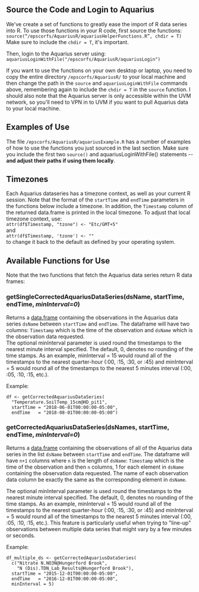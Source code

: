 ## Source the Code and Login to Aquarius
We've create a set of functions to greatly ease the import of R data series into R. To use those functions in your R code, first source the functions:  
`source(“/epscorfs/AquariusR/aquariusHelperFunctions.R”, chdir = T)`  
Make sure to include the `chdir = T`, it's important.

Then, login to the Aquarius server using:  
`aquariusLoginWithFile("/epscorfs/AquariusR/aquariusLogin")`

If you want to use the functions on your own desktop or laptop, you need to copy the entire directory `/epscorfs/AquariusR/` to your local machine and then change the path in the `source` and `aquariusLoginWithFile` commands above, remembering again to include the `chdir = T` in the `source` function. I should also note that the Aquarius server is only accessible within the UVM network, so you'll need to VPN in to UVM if you want to pull Aquarius data to your local machine.

## Examples of Use
The file `/epscorfs/AquariusR/aquariusExample.R` has a number of examples of how to use the functions you just sourced in the last section. Make sure you include the first two `source()` and aquariusLoginWithFile() statements -- **and adjust their paths if using them locally**. 

## Timezones
Each Aquarius dataseries has a timezone context, as well as your current R session. Note that the format of the `startTime` and `endTime` parameters in the functions below include a timezone. In addition, the `Timestamp` column of the returned data.frame is printed in the local timezone. To adjust that local timezone context, use:  
`attr(df$Timestamp, "tzone") <- "Etc/GMT+5"`  
and  
`attr(df$Timestamp, 'tzone') <- ""`  
to change it back to the default as defined by your operating system.

## Available Functions for Use
Note that the two functions that fetch the Aquarius data series return R data frames:

### getSingleCorrectedAquariusDataSeries(dsName, startTime, endTime, *minInterval=0*)  
Returns a [data.frame](https://stat.ethz.ch/R-manual/R-devel/library/base/html/data.frame.html) containing the observations in the Aquarius data series `dsName` between `startTime` and `endTime`. The dataframe will have two columns: `Timestamp` which is the time of the observation and `dsName` which is the observation data requested.  
The optional minInterval parameter is used round the timestamps to the nearest minute interval specified. The default, 0, denotes no rounding of the time stamps. As an example, minInterval = 15 would round all of the timestamps to the nearest quarter-hour (:00, :15, :30, or :45) and minInterval = 5 would round all of the timestamps to the nearest 5 minutes interval (:00, :05, :10, :15, etc.).

Example:  
```
df <- getCorrectedAquariusDataSeries(
  "Temperature.SoilTemp_15cm@HD_pit1",
  startTime = "2018-06-01T00:00:00-05:00",
  endTime   = "2018-08-01T00:00:00-05:00")
```  

### getCorrectedAquariusDataSeries(dsNames, startTime, endTime, *minInterval=0*)
Returns a [data.frame](https://stat.ethz.ch/R-manual/R-devel/library/base/html/data.frame.html) containing the observations of all of the Aquarius data series in the list `dsName` between `startTime` and `endTime`. The dataframe will have `n+1` columns where `n` is the length of `dsName`: `Timestamp` which is the time of the observation and then `n` columns, 1 for each element in `dsName` containing the observation data requested. The name of each observation data column be exactly the same as the corresponding element in `dsName`.

The optional minInterval parameter is used round the timestamps to the nearest minute interval specified. The default, 0, denotes no rounding of the time stamps. As an example, minInterval = 15 would round all of the timestamps to the nearest quarter-hour (:00, :15, :30, or :45) and minInterval = 5 would round all of the timestamps to the nearest 5 minutes interval (:00, :05, :10, :15, etc.). This feature is particularly useful when trying to "line-up" observations between multiple data series that might vary by a few minutes or seconds.

Example:
```
df_multiple_ds <- getCorrectedAquariusDataSeries(
  c("Nitrate N.NO3N@Hungerford Brook",
    "N (Dis).TDN_Lab_Results@Hungerford Brook"),
  startTime = "2015-12-01T00:00:00-05:00",
  endTime   = "2016-12-01T00:00:00-05:00",
  minInterval = 5)
```
